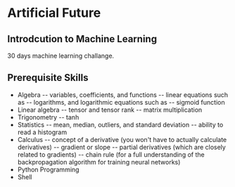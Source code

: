 # Artificial Future
## Introdcution to Machine Learning

30 days machine learning challange.

## Prerequisite Skills

- Algebra
-- variables, coefficients, and functions
-- linear equations such as 
-- logarithms, and logarithmic equations such as 
-- sigmoid function
- Linear algebra
-- tensor and tensor rank
-- matrix multiplication
- Trigonometry
-- tanh
- Statistics
-- mean, median, outliers, and standard deviation
-- ability to read a histogram
- Calculus
-- concept of a derivative (you won't have to actually calculate derivatives)
-- gradient or slope
-- partial derivatives (which are closely related to gradients)
-- chain rule (for a full understanding of the backpropagation algorithm for training neural networks)
- Python Programming
- Shell


